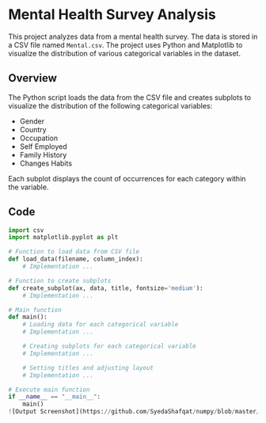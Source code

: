 # Mental Health Survey Analysis

This project analyzes data from a mental health survey. The data is stored in a CSV file named `Mental.csv`. The project uses Python and Matplotlib to visualize the distribution of various categorical variables in the dataset.

## Overview

The Python script loads the data from the CSV file and creates subplots to visualize the distribution of the following categorical variables:

- Gender
- Country
- Occupation
- Self Employed
- Family History
- Changes Habits

Each subplot displays the count of occurrences for each category within the variable.

## Code

```python
import csv
import matplotlib.pyplot as plt

# Function to load data from CSV file
def load_data(filename, column_index):
    # Implementation ...

# Function to create subplots
def create_subplot(ax, data, title, fontsize='medium'):
    # Implementation ...

# Main function
def main():
    # Loading data for each categorical variable
    # Implementation ...

    # Creating subplots for each categorical variable
    # Implementation ...

    # Setting titles and adjusting layout
    # Implementation ...

# Execute main function
if __name__ == "__main__":
    main()
![Output Screenshot](https://github.com/SyedaShafqat/numpy/blob/master/OUTPUT.png)
